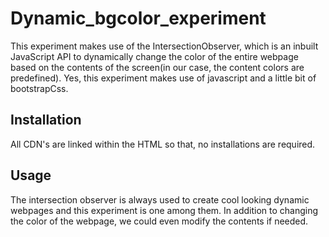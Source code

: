 # Dynamic_bgcolor_experiment

This experiment makes use of the IntersectionObserver, which is an inbuilt JavaScript API to dynamically change the color of the entire webpage based on the contents of the screen(in our case, the content colors are predefined).
Yes, this experiment makes use of javascript and a little bit of bootstrapCss.
## Installation
All CDN's are linked within the HTML so that, no installations are required.
## Usage
The intersection observer is always used to create cool looking dynamic webpages and this experiment is one among them.  In addition to changing the color of the webpage, we could even modify the contents if needed.  
